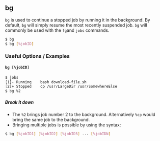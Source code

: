 ---
---

bg
--

`bg` is used to continue a stopped job by running it in the background. By default, `bg` will simply resume the most recently suspended job. `bg` will commonly be used with the `fg`and `jobs` commands.

~~~ bash
$ bg
$ bg [%jobID]
~~~

<!--more-->

### Useful Options / Examples

#### `bg [%jobID]`
~~~ bash
$ jobs
[1]- Running    bash download-file.sh
[2]+ Stopped    cp /usr/LargeDir /usr/SomewhereElse
$ bg %2
~~~

##### Break it down

 * The `%2` brings job number 2 to the background. Alternatively `%cp` would bring the same job to the background.
 * Bringing multiple jobs is possible by using the syntax:

~~~ bash
$ bg [%jobID1] [%jobID2] [%jobID3] ... [%jobIDN]
~~~





